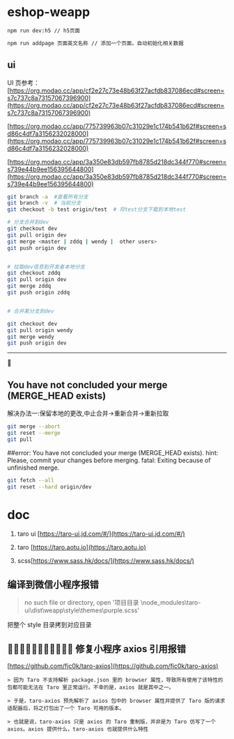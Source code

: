 # eshop-weapp

```bash
npm run dev:h5 // h5页面

npm run addpage 页面英文名称 // 添加一个页面，自动初始化相关数据

```

## ui

UI 页参考：[https://org.modao.cc/app/cf2e27c73e48b63f27acfdb837086ecd#screen=s7c737c8a73157067396900](https://org.modao.cc/app/cf2e27c73e48b63f27acfdb837086ecd#screen=s7c737c8a73157067396900)

[https://org.modao.cc/app/775739963b07c31029e1c174b541b62f#screen=sd86c4df7a3156232028000](https://org.modao.cc/app/775739963b07c31029e1c174b541b62f#screen=sd86c4df7a3156232028000)

[https://org.modao.cc/app/3a350e83db597fb8785d218dc344f770#screen=s739e44b9ee156395644800](https://org.modao.cc/app/3a350e83db597fb8785d218dc344f770#screen=s739e44b9ee156395644800)

```bash
git branch -a  #查看所有分支
git branch -v  # 当前分支
git checkout -b test origin/test  # 将test分支下载到本地test

# 分支合并到dev
git checkout dev
git pull origin dev
git merge <master | zddq | wendy |  other users>
git push origin dev


# 拉取dev信息到开发者本地分支
git checkout zddq
git pull origin dev
git merge zddq
git push origin zddq


# 合并某分支到dev

git checkout dev
git pull origin wendy
git merge wendy
git push origin dev
```

---

:bug:

## You have not concluded your merge (MERGE_HEAD exists)

解决办法一:保留本地的更改,中止合并->重新合并->重新拉取

```bash
git merge --abort
git reset --merge
git pull
```

##error: You have not concluded your merge (MERGE_HEAD exists).
hint: Please, commit your changes before merging.
fatal: Exiting because of unfinished merge.

```bash
git fetch --all
git reset --hard origin/dev

```

# doc

1. taro ui [https://taro-ui.jd.com/#/](https://taro-ui.jd.com/#/)
2. taro [https://taro.aotu.io](https://taro.aotu.io)

3. scss[https://www.sass.hk/docs/](https://www.sass.hk/docs/)

## 编译到微信小程序报错

> no such file or directory, open '项目目录 \node_modules\taro-ui\dist\weapp\style\themes\purple.scss'

把整个 style 目录拷到对应目录

## 🐛🐛🐛🐛🐛🐛🐛🐛🐛🐛🐛 修复小程序 axios 引用报错

[https://github.com/fjc0k/taro-axios](https://github.com/fjc0k/taro-axios)

```
> 因为 Taro 不支持解析 package.json 里的 browser 属性，导致所有使用了该特性的包都可能无法在 Taro 里正常运行。不幸的是，axios 就是其中之一。

> 于是，taro-axios 预先解析了 axios 包中的 browser 属性并提供了 Taro 版的请求适配器后，将之打包出了一个 Taro 可用的版本。

> 也就是说，taro-axios 只是 axios 的 Taro 重制版，并非是为 Taro 仿写了一个 axios。axios 提供什么，taro-axios 也就提供什么特性
```
